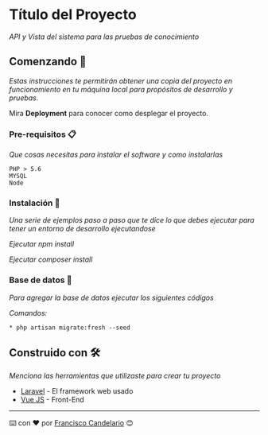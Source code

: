 # Título del Proyecto

_API y Vista del sistema para las pruebas de conocimiento_

## Comenzando 🚀

_Estas instrucciones te permitirán obtener una copia del proyecto en funcionamiento en tu máquina local para propósitos de desarrollo y pruebas._

Mira **Deployment** para conocer como desplegar el proyecto.


### Pre-requisitos 📋

_Que cosas necesitas para instalar el software y como instalarlas_

```
PHP > 5.6
MYSQL 
Node 
```

### Instalación 🔧

_Una serie de ejemplos paso a paso que te dice lo que debes ejecutar para tener un entorno de desarrollo ejecutandose_

_Ejecutar npm install_

_Ejecutar composer install_





### Base de datos 🔩

_Para agregar la base de datos ejecutar los siguientes códigos_

_Comandos:_

```
* php artisan migrate:fresh --seed
```

## Construido con 🛠️

_Menciona las herramientas que utilizaste para crear tu proyecto_

* [Laravel](*) - El framework web usado
* [Vue JS](*) - Front-End

---
⌨️ con ❤️ por [Francisco Candelario](https://github.com/FcoCandelario) 😊
